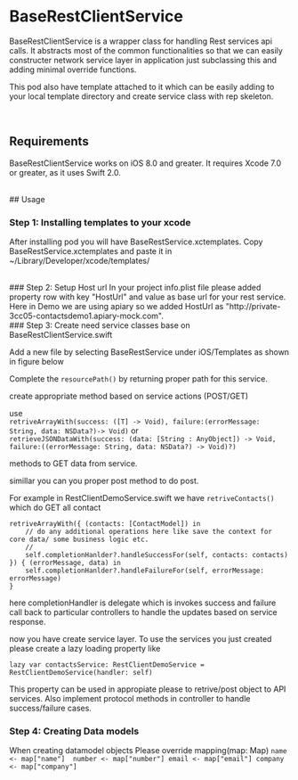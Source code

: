 BaseRestClientService
===============

BaseRestClientService is a wrapper class for handling Rest services api calls. It abstracts most of the common functionalities so that we can easily constructer network service layer in application just subclassing this and adding minimal override functions.

This pod also have template attached to it which can be easily adding to your local template directory and create service class with rep skeleton.

<br/>

## Requirements
BaseRestClientService works on iOS 8.0 and greater. It requires Xcode 7.0 or greater, as it uses Swift 2.0.

<br/>
## Usage

### Step 1: Installing templates to your xcode
After installing pod you will have BaseRestService.xctemplates. Copy BaseRestService.xctemplates and paste it in ~/Library/Developer/xcode/templates/

<br/>
### Step 2: Setup Host url
In  your project info.plist file please added property row with key "HostUrl" and value as base url for your rest service. Here in Demo we are using apiary so we added HostUrl as "http://private-3cc05-contactsdemo1.apiary-mock.com".

<br/>
### Step 3: Create need service classes base on BaseRestClientService.swift

Add a new file by selecting BaseRestService under iOS/Templates as shown in figure below


Complete the `resourcePath()` by returning proper path for this service.

create appropriate method based on service actions (POST/GET)

use
<br/>
    `retriveArrayWith(success: ([T] -> Void), failure:(errorMessage: String, data: NSData?)-> Void)`
or
<br/>
    `retrieveJSONDataWith(success: (data: [String : AnyObject]) -> Void, failure:((errorMessage: String, data: NSData?) -> Void)?)`

methods to GET data from service.

simillar you can you proper post method to do post.

For example in RestClientDemoService.swift we have `retriveContacts()` which do GET all contact

    retriveArrayWith({ (contacts: [ContactModel]) in
        // do any additional operations here like save the context for core data/ some business logic etc.
        //
        self.completionHanlder?.handleSuccessFor(self, contacts: contacts)
    }) { (errorMessage, data) in
        self.completionHanlder?.handleFailureFor(self, errorMessage: errorMessage)
    }

here completionHandler is delegate which is invokes success and failure call back to particular controllers to handle the updates based on service response.

now you have create service layer. To use the services you just created please create a lazy loading property like

    lazy var contactsService: RestClientDemoService = RestClientDemoService(handler: self)

This property can be used in appropiate please to retrive/post object to API services. Also implement protocol methods in controller to handle success/failure cases.

### Step 4: Creating Data models
When creating datamodel objects Please override mapping(map: Map)
`name <- map["name"] 
 number <- map["number"]
 email <- map["email"]
 company <- map["company"]`
